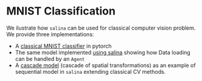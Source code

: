 # MNIST Classification

We ilustrate how `salina` can be used for classical computer vision problem. We provide three implementations:
* A [classical MNIST classifier](mnist_dataloader_vanilla.py) in pytorch
* The same model implemented [using salina](mnist_dataloader_salina.py) showing how Data loading can be handled by an `Agent`
* A [cascade model](mnist_spatial_transformer_network.py) (cascade of spatial transformations) as an example of sequential model in `salina` extending classical CV methods.
